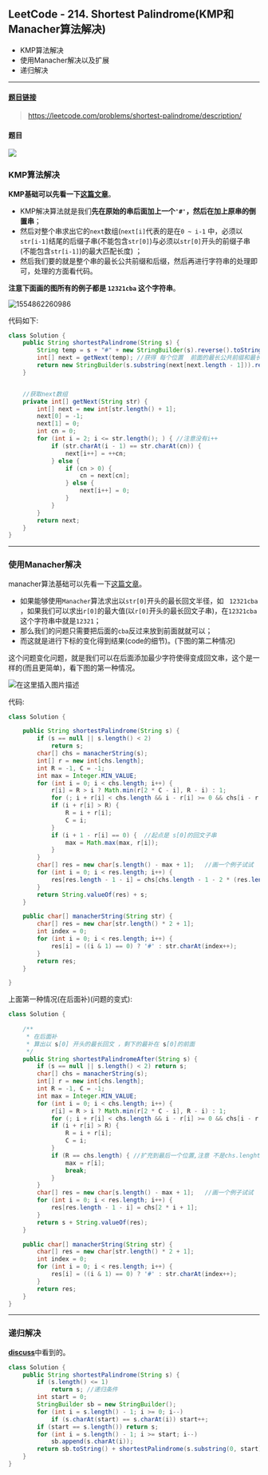 ﻿## LeetCode - 214. Shortest Palindrome(KMP和Manacher算法解决)

 - KMP算法解决
 - 使用Manacher解决以及扩展
 - 递归解决

***
#### [题目链接](https://leetcode.com/problems/shortest-palindrome/description/)

> https://leetcode.com/problems/shortest-palindrome/description/

#### 题目

![](images/214_t.png)

### KMP算法解决
**KMP基础可以先看一下[这篇文章](https://blog.csdn.net/zxzxzx0119/article/details/81430392)**。

* KMP解决算法就是我们**先在原始的串后面加上一个`'#'`，然后在加上原串的倒置串**；
* 然后对整个串求出它的`next`数组(`next[i]`代表的是在`0 ~ i-1` 中，必须以`str[i-1]`结尾的后缀子串(不能包含`str[0]`)与必须以`str[0]`开头的前缀子串(不能包含`str[i-1]`)的最大匹配长度) ；
* 然后我们要的就是整个串的最长公共前缀和后缀，然后再进行字符串的处理即可，处理的方面看代码。  

 **注意下面画的图所有的例子都是  `12321cba` 这个字符串**。

![1554862260986](assets/1554862260986.png)

代码如下: 

```java
class Solution {
    public String shortestPalindrome(String s) {
        String temp = s + "#" + new StringBuilder(s).reverse().toString();
        int[] next = getNext(temp); //获得 每个位置  前面的最长公共前缀和最长公共后缀的长度
        return new StringBuilder(s.substring(next[next.length - 1])).reverse().toString() + s;
    }


    //获取next数组
    private int[] getNext(String str) {
        int[] next = new int[str.length() + 1];
        next[0] = -1;
        next[1] = 0;
        int cn = 0;
        for (int i = 2; i <= str.length(); ) { //注意没有i++
            if (str.charAt(i - 1) == str.charAt(cn)) {
                next[i++] = ++cn;
            } else {
                if (cn > 0) {
                    cn = next[cn];
                } else {
                    next[i++] = 0;
                }
            }
        }
        return next;
    }
}
```
***
### 使用Manacher解决

manacher算法基础可以先看一下[这篇文章](https://github.com/ZXZxin/ZXBlog/blob/master/%E5%88%B7%E9%A2%98/LeetCode/String/Manacher/LeetCode%20-%205.%20Longest%20Palindromic%20Substring(%E4%B8%89%E7%A7%8D%E8%A7%A3%E6%B3%95%E5%8F%8AManacher%E7%AE%97%E6%B3%95%E8%AF%A6%E8%A7%A3).md)。


* 如果能够使用`Manacher`算法求出以`str[0]`开头的最长回文半径，如 ` 12321cba` ，如果我们可以求出`r[0]`的最大值(以`r[0]`开头的最长回文子串)，在`12321cba `这个字符串中就是`12321`；
* 那么我们的问题只需要把后面的`cba`反过来放到前面就就可以；
* 而这就是进行下标的变化得到结果(code的细节)。(下图的第二种情况)

这个问题变化问题，就是我们可以在后面添加最少字符使得变成回文串，这个是一样的(而且更简单)，看下图的第一种情况。

![在这里插入图片描述](images/214_s2.png)

代码:

```java
class Solution {

    public String shortestPalindrome(String s) {
        if (s == null || s.length() < 2)
            return s;
        char[] chs = manacherString(s);
        int[] r = new int[chs.length];
        int R = -1, C = -1;
        int max = Integer.MIN_VALUE;
        for (int i = 0; i < chs.length; i++) {
            r[i] = R > i ? Math.min(r[2 * C - i], R - i) : 1;
            for (; i + r[i] < chs.length && i - r[i] >= 0 && chs[i - r[i]] == chs[i + r[i]]; ) r[i]++;
            if (i + r[i] > R) {
                R = i + r[i];
                C = i;
            }
            if (i + 1 - r[i] == 0) {  //起点是 s[0]的回文子串
                max = Math.max(max, r[i]);
            }
        }
        char[] res = new char[s.length() - max + 1];   //画一个例子试试
        for (int i = 0; i < res.length; i++) {
            res[res.length - 1 - i] = chs[chs.length - 1 - 2 * (res.length - 1 - i) - 1];//这个画一个图抠一下
        }
        return String.valueOf(res) + s;
    }

    public char[] manacherString(String str) {
        char[] res = new char[str.length() * 2 + 1];
        int index = 0;
        for (int i = 0; i < res.length; i++) {
            res[i] = ((i & 1) == 0) ? '#' : str.charAt(index++);
        }
        return res;
    }

}
```

上面第一种情况(在后面补)(问题的变式): 

```java
class Solution {
   
    /**
     * 在后面补
     * 算出以 s[0] 开头的最长回文 ，剩下的最补在 s[0]的前面
     */
    public String shortestPalindromeAfter(String s) {
        if (s == null || s.length() < 2) return s;
        char[] chs = manacherString(s);
        int[] r = new int[chs.length];
        int R = -1, C = -1;
        int max = Integer.MIN_VALUE;
        for (int i = 0; i < chs.length; i++) {
            r[i] = R > i ? Math.min(r[2 * C - i], R - i) : 1;
            for (; i + r[i] < chs.length && i - r[i] >= 0 && chs[i - r[i]] == chs[i + r[i]]; ) r[i]++;
            if (i + r[i] > R) {
                R = i + r[i];
                C = i;
            }
            if (R == chs.length) { //扩充到最后一个位置,注意 不是chs.lenght-1,因为每个r[i]包括了自己
                max = r[i];
                break;
            }
        }
        char[] res = new char[s.length() - max + 1];   //画一个例子试试
        for (int i = 0; i < res.length; i++) {
            res[res.length - 1 - i] = chs[2 * i + 1];
        }
        return s + String.valueOf(res);
    }

    public char[] manacherString(String str) {
        char[] res = new char[str.length() * 2 + 1];
        int index = 0;
        for (int i = 0; i < res.length; i++) {
            res[i] = ((i & 1) == 0) ? '#' : str.charAt(index++);
        }
        return res;
    }
}
```
***
### 递归解决
[**discuss**](https://leetcode.com/problems/shortest-palindrome/discuss/60098/My-7-lines-recursive-Java-solution)中看到的。

```java
class Solution {
    public String shortestPalindrome(String s) {
        if (s.length() <= 1) 
            return s; //递归条件
        int start = 0;
        StringBuilder sb = new StringBuilder();
        for (int i = s.length() - 1; i >= 0; i--) 
            if (s.charAt(start) == s.charAt(i)) start++;
        if (start == s.length()) return s;
        for (int i = s.length() - 1; i >= start; i--) 
            sb.append(s.charAt(i));
        return sb.toString() + shortestPalindrome(s.substring(0, start)) + s.substring(start);
    }
}
```
